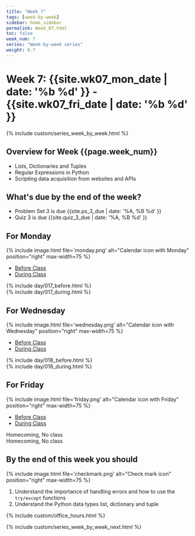 ```yaml
---
title: "Week 7"
tags: [week-by-week]
sidebar: home_sidebar
permalink: Week_07.html
toc: false
week_num: 7
series: "Week-by-week series"
weight: 0.7
---
```

# Week 7: {{site.wk07_mon_date | date: '%b %d' }} - {{site.wk07_fri_date | date: '%b %d' }}

{% include custom/series_week_by_week.html %}

## Overview for Week {{page.week_num}}

* Lists, Dictionaries and Tuples
* Regular Expressions in Python
* Scripting data acquisition from websites and APIs

## What's due by the end of the week?

* Problem Set 3 is due {{site.ps_3_due | date: '%A, %B %d' }}
* Quiz 3 is due {{site.quiz_3_due | date: '%A, %B %d' }}

## For Monday

{% include image.html file='monday.png' alt="Calendar icon with Monday" position="right" max-width=75 %}

<ul id="MondayTabs" class="nav nav-tabs">
    <li class="active"><a href="#MonBefore" data-toggle="tab">Before Class</a></li>
    <li><a href="#MonDuring" data-toggle="tab">During Class</a></li>
</ul>
<div class="tab-content">
    <div role="tabpanel" class="tab-pane active" id="MonBefore">
        {% include day/017_before.html %}
    </div>
    <div role="tabpanel" class="tab-pane" id="MonDuring">
        {% include day/017_during.html %}
    </div>
</div>

## For Wednesday

{% include image.html file='wednesday.png' alt="Calendar icon with Wednesday" position="right" max-width=75 %}

<ul id="WednesdayTabs" class="nav nav-tabs">
    <li class="active"><a href="#WedBefore" data-toggle="tab">Before Class</a></li>
    <li><a href="#WedDuring" data-toggle="tab">During Class</a></li>
</ul>
<div class="tab-content">
    <div role="tabpanel" class="tab-pane active" id="WedBefore">
        {% include day/018_before.html %}
    </div>
    <div role="tabpanel" class="tab-pane" id="WedDuring">
        {% include day/018_during.html %}
    </div>
</div>

## For Friday

{% include image.html file='friday.png' alt="Calendar icon with Friday" position="right" max-width=75 %}

<ul id="FridayTabs" class="nav nav-tabs">
    <li class="active"><a href="#FriBefore" data-toggle="tab">Before Class</a></li>
    <li><a href="#FriDuring" data-toggle="tab">During Class</a></li>
</ul>
<div class="tab-content">
    <div role="tabpanel" class="tab-pane active" id="FriBefore">
      Homecoming, No class
    </div>
    <div role="tabpanel" class="tab-pane" id="FriDuring">
      Homecoming, No class
    </div>
</div>

## By the end of this week you should

{% include image.html file='checkmark.png' alt="Check mark icon" position="right" max-width=75 %}

1. Understand the importance of handling errors and how to use the `try/except` functions
1. Understand the Python data types list, dictionary and tuple

{% include custom/office_hours.html %}

{% include custom/series_week_by_week_next.html %}